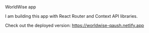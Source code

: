 WorldWise app

I am building this app with React Router and Context API libraries. 

Check out the deployed version: https://worldwise-qaush.netlify.app
